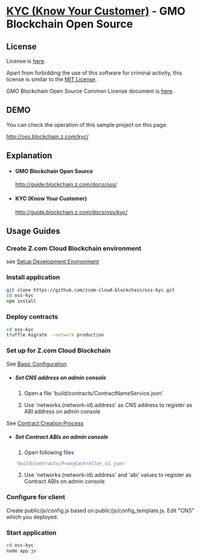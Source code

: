 [KYC (Know Your Customer)](https://guide.blockchain.z.com/docs/oss/kyc/) - GMO Blockchain Open Source
==================================================

License
--------------------------------------
License is [here](./LICENSE.txt).

Apart from forbidding the use of this software for criminal activity, this license is similar to the [MIT License](https://opensource.org/licenses/mit-license.php).

GMO Blockchain Open Source Common License document is [here](https://guide.blockchain.z.com/docs/oss/license/).

DEMO
--------------------------------------
You can check the operation of this sample project on this page.

http://oss.blockchain.z.com/kyc/

Explanation
--------------------------------------
- #### GMO Blockchain Open Source
    http://guide.blockchain.z.com/docs/oss/

- #### KYC (Know Your Customer)
    http://guide.blockchain.z.com/docs/oss/kyc/

Usage Guides
--------------------------------------

### Create Z.com Cloud Blockchain environment
see [Setup Development Environment](https://guide.blockchain.z.com/docs/init/setup/)

### Install application
```bash
git clone https://github.com/zcom-cloud-blockchain/oss-kyc.git
cd oss-kyc
npm install
```

### Deploy contracts
```bash
cd oss-kyc
truffle migrate --network production
```

### Set up for Z.com Cloud Blockchain
See [Basic Configuration](https://guide.blockchain.z.com/docs/dapp/setup/)

- ##### Set CNS address on admin console
  1. Open a file 'build/contracts/ContractNameService.json'

  2. Use 'networks.(network-id).address' as CNS address to register as ABI address on admin console

See [Contract Creation Process](https://guide.blockchain.z.com/docs/dapp/contract/)
- ##### Set Contract ABIs on admin console
  1. Open following files
    ```bash
    'build/contracts/ProxyController_v1.json'
    ```
  2. Use 'networks.(network-id).address' and 'abi' values to register as Contract ABIs on admin console

### Configure for client
Create public/js/config.js based on public/js/config_template.js. Edit "CNS" which you deployed.

### Start application
```bash
cd oss-kyc
node app.js
```
